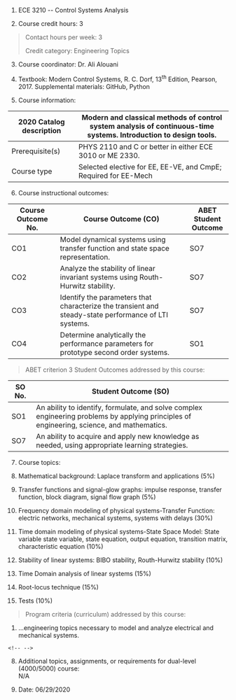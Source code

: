 1.  ECE 3210 -- Control Systems Analysis

2.  Course credit hours: 3

> Contact hours per week: 3
>
> Credit category: Engineering Topics

3.  Course coordinator: Dr. Ali Alouani

4.  Textbook: Modern Control Systems, R. C. Dorf, 13<sup>th</sup> Edition, Pearson, 2017. Supplemental materials: GitHub, Python

5.  Course information:

  2020 Catalog description  | Modern and classical methods of control system analysis of continuous-time systems. Introduction to design tools.
  ------------------------- | -------------------------------------------------------------------------------------------------------------------
  Prerequisite(s)           | PHYS 2110 and C or better in either ECE 3010 or ME 2330.
  Course type               | Selected elective for EE, EE-VE, and CmpE; Required for EE-Mech



6.  Course instructional outcomes:

|   Course Outcome No. |   Course Outcome (CO)    | ABET Student<br> Outcome |
| -------------------  | ------------------------ | -------------------- |
| CO1                 | Model dynamical systems using transfer function and state space representation.  | SO7                   |
| CO2         | Analyze the stability of linear invariant systems using Routh-Hurwitz stability.| SO7                  |
| CO3         | Identify the parameters that characterize the  transient and steady-state performance of LTI systems.| SO7                  |
| CO4         | Determine analytically the performance parameters for prototype second order systems.   | SO1                  |

> ABET criterion 3 Student Outcomes addressed by this course:

| SO No. |  Student Outcome (SO)                                        |
|----- | ---------------------------------------------------------------|
| SO1 | An ability to identify, formulate, and solve complex engineering problems by applying principles of engineering, science, and mathematics.                                     |
| SO7 | An ability to acquire and apply new knowledge as needed,  using appropriate learning strategies.                        |

7.  Course topics:

  1.  Mathematical background: Laplace transform and applications (5%)
  2.  Transfer functions and signal-glow graphs: impulse response,
    transfer function, block diagram, signal flow graph (5%)
  3.  Frequency domain modeling of physical systems-Transfer Function:
    electric networks, mechanical systems, systems with delays (30%)
  4.  Time domain modeling of physical systems-State Space Model: State
    variable state variable, state equation, output equation,
    transition matrix, characteristic equation (10%)
  5.  Stability of linear systems: BIBO stability, Routh-Hurwitz stability
    (10%)
  6.  Time Domain analysis of linear systems (15%)
  7.  Root-locus technique (15%)
  8.  Tests (10%)

> Program criteria (curriculum) addressed by this course:

1.  ...engineering topics necessary to model and analyze electrical and
    mechanical systems.

```{=html}
<!-- -->
```
8.  Additional topics, assignments, or requirements for dual-level
    (4000/5000) course:\
    N/A

9.  Date: 06/29/2020
